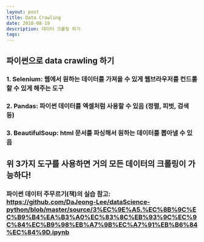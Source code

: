 ```yaml
---
layout: post
title: Data Crawling
date: 2018-08-19
description: 데이터 크롤링 하기
tags:
---
```


## 파이썬으로 data crawling 하기
### 1. Selenium: 웹에서 원하는 데이터를 가져올 수 있게 웹브라우저를 컨드롤 할 수 있게 해주는 도구

### 2. Pandas: 파이썬 데이터를 엑셀처럼 사용할 수 있음 (정렬, 피벗, 검색 등)

### 3. BeautifulSoup: html 문서를 파싱해서 원하는 데이터를 뽑아낼 수 있음

## 위 3가지 도구를 사용하면 거의 모든 데이터의 크롤링이 가능하다!

### 파이썬 데이터 주무르기(책)의 실습 참고: <https://github.com/DaJeong-Lee/dataScience-python/blob/master/source/3%EC%9E%A5.%EC%8B%9C%EC%B9%B4%EA%B3%A0%EC%83%8C%EB%93%9C%EC%9C%84%EC%B9%98%EB%A7%9B%EC%A7%91%EB%B6%84%EC%84%9D.ipynb>
